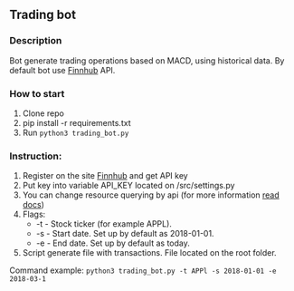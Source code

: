 ## Trading bot

### Description
Bot generate trading operations based on MACD, using historical data. By default bot use [Finnhub](https://finnhub.io/) API.

### How to start
1. Clone repo
2. pip install -r requirements.txt
3. Run ```python3 trading_bot.py```

### Instruction:
1. Register on the site [Finnhub](https://finnhub.io/) and get API key
2. Put key into variable API_KEY located on /src/settings.py
3. You can change resource querying by api (for more information [read docs](https://finnhub.io/docs/api))
4. Flags:
    * -t - Stock ticker (for example APPL).
    * -s - Start date. Set up by default as 2018-01-01.
    * -e - End date. Set up by default as today.
5. Script generate file with transactions. File located on the root folder.
    
Command example: ```python3 trading_bot.py -t APPl -s 2018-01-01 -e 2018-03-1```   
